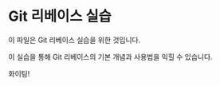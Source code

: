 Git 리베이스 실습
=================

이 파일은 Git 리베이스 실습을 위한 것입니다.

이 실습을 통해 Git 리베이스의 기본 개념과 사용법을 익힐 수 있습니다.

화이팅!
